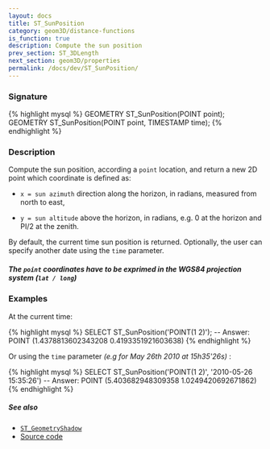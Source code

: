 ```yaml
---
layout: docs
title: ST_SunPosition
category: geom3D/distance-functions
is_function: true
description: Compute the sun position
prev_section: ST_3DLength
next_section: geom3D/properties
permalink: /docs/dev/ST_SunPosition/
---
```


### Signature

{% highlight mysql %}
GEOMETRY ST_SunPosition(POINT point);
GEOMETRY ST_SunPosition(POINT point, TIMESTAMP time);
{% endhighlight %}

### Description

Compute the sun position, according a `point` location, and return a new 2D point which coordinate is defined as:

* `x = sun azimuth` direction along the horizon, in radians, measured from north to east,

* `y = sun altitude` above the horizon, in radians, e.g. 0 at the horizon and PI/2 at the zenith.

By default, the current time sun position is returned. Optionally, the user can specify another date using the `time` parameter. 

<div class="note warning">
    <h5>The <code>point</code> coordinates have to be exprimed in the WGS84 projection system (<code>lat / long</code>)</h5>
</div>

### Examples

At the current time:

{% highlight mysql %}
SELECT ST_SunPosition('POINT(1 2)');
-- Answer: POINT (1.4378813602343208 0.4193351921603638) 
{% endhighlight %}

Or using the `time` parameter *(e.g for May 26th 2010 at 15h35'26s)* :

{% highlight mysql %}
SELECT ST_SunPosition('POINT(1 2)', '2010-05-26 15:35:26')
-- Answer: POINT (5.403682948309358 1.0249420692671862)  
{% endhighlight %}


##### See also

* [`ST_GeometryShadow`](../ST_GeometryShadow)
* <a href="https://github.com/irstv/H2GIS/blob/e2bc440c042d38d422a95d0a5a969f1939bbe13f/h2spatial-ext/src/main/java/org/h2gis/h2spatialext/function/spatial/earth/ST_SunPosition.java" target="_blank">Source code</a>
